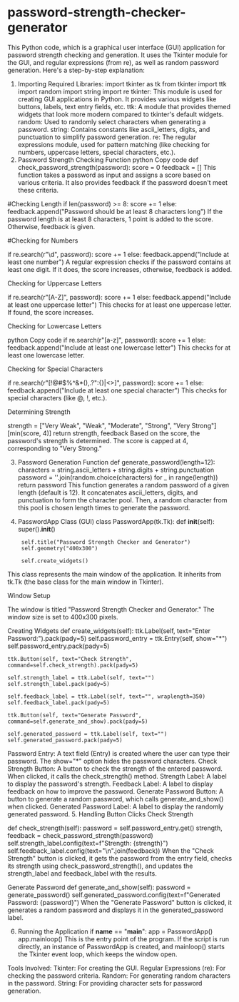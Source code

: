 # password-strength-checker-generator
 This Python code, which is a graphical user interface (GUI) application for password strength checking and generation. It uses the Tkinter module for the GUI, and regular expressions (from re), as well as random password generation. Here's a step-by-step explanation:

1. Importing Required Libraries:
import tkinter as tk
from tkinter import ttk
import random
import string
import re
tkinter: This module is used for creating GUI applications in Python. It provides various widgets like buttons, labels, text entry fields, etc.
ttk: A module that provides themed widgets that look more modern compared to tkinter's default widgets.
random: Used to randomly select characters when generating a password.
string: Contains constants like ascii_letters, digits, and punctuation to simplify password generation.
re: The regular expressions module, used for pattern matching (like checking for numbers, uppercase letters, special characters, etc.).
2. Password Strength Checking Function
python
Copy code
def check_password_strength(password):
    score = 0
    feedback = []
This function takes a password as input and assigns a score based on various criteria. It also provides feedback if the password doesn't meet these criteria.

#Checking Length
if len(password) >= 8:
    score += 1
else:
    feedback.append("Password should be at least 8 characters long")
If the password length is at least 8 characters, 1 point is added to the score. Otherwise, feedback is given.

#Checking for Numbers

if re.search(r"\d", password):
    score += 1
else:
    feedback.append("Include at least one number")
A regular expression checks if the password contains at least one digit. If it does, the score increases, otherwise, feedback is added.

Checking for Uppercase Letters

if re.search(r"[A-Z]", password):
    score += 1
else:
    feedback.append("Include at least one uppercase letter")
This checks for at least one uppercase letter. If found, the score increases.

Checking for Lowercase Letters

python
Copy code
if re.search(r"[a-z]", password):
    score += 1
else:
    feedback.append("Include at least one lowercase letter")
This checks for at least one lowercase letter.

Checking for Special Characters

if re.search(r"[!@#$%^&*(),.?\":{}|<>]", password):
    score += 1
else:
    feedback.append("Include at least one special character")
This checks for special characters (like @, !, etc.).

Determining Strength

strength = ["Very Weak", "Weak", "Moderate", "Strong", "Very Strong"][min(score, 4)]
return strength, feedback
Based on the score, the password's strength is determined. The score is capped at 4, corresponding to "Very Strong."

3. Password Generation Function
def generate_password(length=12):
    characters = string.ascii_letters + string.digits + string.punctuation
    password = ''.join(random.choice(characters) for _ in range(length))
    return password
This function generates a random password of a given length (default is 12). It concatenates ascii_letters, digits, and punctuation to form the character pool. Then, a random character from this pool is chosen length times to generate the password.

4. PasswordApp Class (GUI)
class PasswordApp(tk.Tk):
    def __init__(self):
        super().__init__()

        self.title("Password Strength Checker and Generator")
        self.geometry("400x300")

        self.create_widgets()
This class represents the main window of the application. It inherits from tk.Tk (the base class for the main window in Tkinter).

Window Setup

The window is titled "Password Strength Checker and Generator."
The window size is set to 400x300 pixels.

Creating Widgets
def create_widgets(self):
    ttk.Label(self, text="Enter Password:").pack(pady=5)
    self.password_entry = ttk.Entry(self, show="*")
    self.password_entry.pack(pady=5)

    ttk.Button(self, text="Check Strength", command=self.check_strength).pack(pady=5)

    self.strength_label = ttk.Label(self, text="")
    self.strength_label.pack(pady=5)

    self.feedback_label = ttk.Label(self, text="", wraplength=350)
    self.feedback_label.pack(pady=5)

    ttk.Button(self, text="Generate Password", command=self.generate_and_show).pack(pady=5)

    self.generated_password = ttk.Label(self, text="")
    self.generated_password.pack(pady=5)
Password Entry: A text field (Entry) is created where the user can type their password. The show="*" option hides the password characters.
Check Strength Button: A button to check the strength of the entered password. When clicked, it calls the check_strength() method.
Strength Label: A label to display the password's strength.
Feedback Label: A label to display feedback on how to improve the password.
Generate Password Button: A button to generate a random password, which calls generate_and_show() when clicked.
Generated Password Label: A label to display the randomly generated password.
5. Handling Button Clicks
Check Strength

def check_strength(self):
    password = self.password_entry.get()
    strength, feedback = check_password_strength(password)
    self.strength_label.config(text=f"Strength: {strength}")
    self.feedback_label.config(text="\n".join(feedback))
When the "Check Strength" button is clicked, it gets the password from the entry field, checks its strength using check_password_strength(), and updates the strength_label and feedback_label with the results.

Generate Password
def generate_and_show(self):
    password = generate_password()
    self.generated_password.config(text=f"Generated Password: {password}")
When the "Generate Password" button is clicked, it generates a random password and displays it in the generated_password label.

6. Running the Application
if __name__ == "__main__":
    app = PasswordApp()
    app.mainloop()
This is the entry point of the program. If the script is run directly, an instance of PasswordApp is created, and mainloop() starts the Tkinter event loop, which keeps the window open.

Tools Involved:
Tkinter: For creating the GUI.
Regular Expressions (re): For checking the password criteria.
Random: For generating random characters in the password.
String: For providing character sets for password generation.
